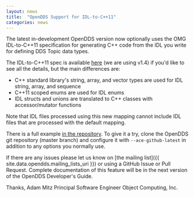 ```yaml
---
layout: news
title:  "OpenDDS Support for IDL-to-C++11"
categories: news
---
```


The latest in-development OpenDDS version now
optionally uses the OMG IDL-to-C++11 specification for generating C++ 
code from the IDL you write for defining DDS Topic data types.

The IDL-to-C++11 spec is available [here](https://www.omg.org/spec/CPP11) (we 
are using v1.4) if you'd like to see all the details, but the main 
differences are:
- C++ standard library's string, array, and vector types are used for 
IDL string, array, and sequence
- C++11 scoped enums are used for IDL enums
- IDL structs and unions are translated to C++ classes with 
accessor/mutator functions

Note that IDL files processed using this new mapping cannot include IDL 
files that are processed with the default mapping.

There is a full example [in the repository](https://github.com/objectcomputing/OpenDDS/tree/master/tests/DCPS/C%2B%2B11/Messenger). To give it a try, clone the OpenDDS git repository (master branch) and 
configure it with `--ace-github-latest` in addition to any options you 
normally use.

If there are any issues please let us know on [the mailing list]({{ site.data.opendds.mailing_lists_uri }}) or using 
a GitHub Issue or Pull Request.  Complete documentation of this feature 
will be in the next version of the OpenDDS Developer's Guide.

Thanks,
Adam Mitz
Principal Software Engineer
Object Computing, Inc.